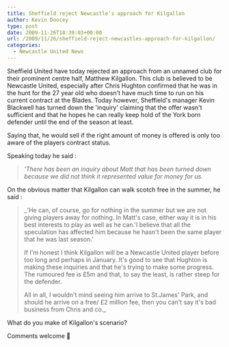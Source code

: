 ```yaml
---
title: Sheffield reject Newcastle’s approach for Kilgallon
author: Kevin Doocey
type: post
date: 2009-11-26T18:39:03+00:00
url: /2009/11/26/sheffield-reject-newcastles-approach-for-kilgallon/
categories:
  - Newcastle United News
---
```


Sheffield United have today rejected an approach from an unnamed club for their prominent centre half, Matthew Kilgallon. This club is believed to be Newcastle United, especially after Chris Hughton confirmed that he was in the hunt for the 27 year old who doesn't have much time to run on his current contract at the Blades. Today however, Sheffield's manager Kevin  Blackwell has turned down the 'inquiry' claiming that the offer wasn't sufficient and that he hopes he can really keep hold of the York born defender until the end of the season at least.

Saying that, he would sell if the right amount of money is offered is only too aware of the players contract status.

Speaking today he said :

> _'There has been an inquiry about Matt that has been turned down because we did not think it represented value for money for us._

On the obvious matter that Kilgallon can walk scotch free in the summer, he said :

> _'He can, of course, go for nothing in the summer but we are not giving players away for nothing. In Matt's case, either way it is in his best interests to play as well as he can.'I believe that all the speculation has affected him because he hasn't been the same player that he was last season.'
>
>
> If I'm honest I think Kilgallon will be a Newcastle United player before too long and perhaps in January. It's good to see that Hughton is making these inquiries and that he's trying to make some progress. The rumoured fee is £5m and that, to say the least, is rather steep for the defender.
>
> All in all, I wouldn't mind seeing him arrive to St.James' Park, and should he arrive on a free/ £2 million fee, then you can't say it's bad business from Chris and co._

What do you make of Kilgallon's scenario?

Comments welcome 🙂

